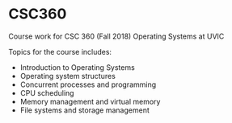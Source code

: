 # CSC360
Course work for CSC 360 (Fall 2018) Operating Systems at UVIC

Topics for the course includes:
- Introduction to Operating Systems
- Operating system structures
- Concurrent processes and programming
- CPU scheduling
- Memory management and virtual memory
- File systems and storage management 
 

